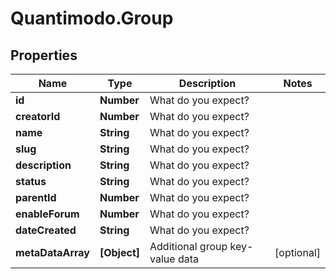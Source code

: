 # Quantimodo.Group

## Properties
Name | Type | Description | Notes
------------ | ------------- | ------------- | -------------
**id** | **Number** | What do you expect? | 
**creatorId** | **Number** | What do you expect? | 
**name** | **String** | What do you expect? | 
**slug** | **String** | What do you expect? | 
**description** | **String** | What do you expect? | 
**status** | **String** | What do you expect? | 
**parentId** | **Number** | What do you expect? | 
**enableForum** | **Number** | What do you expect? | 
**dateCreated** | **String** | What do you expect? | 
**metaDataArray** | **[Object]** | Additional group key-value data | [optional] 


